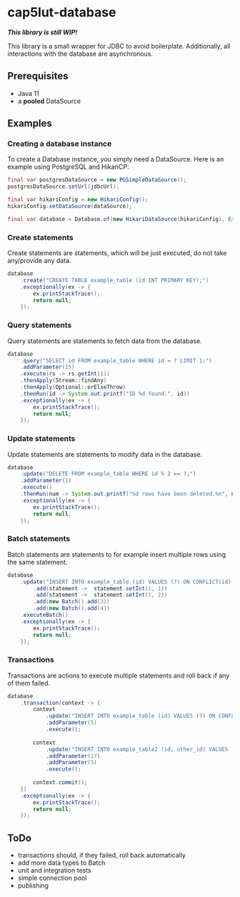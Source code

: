 # cap5lut-database

***This library is still WIP!***

This library is a small wrapper for JDBC to avoid boilerplate. Additionally, all interactions with the database are asynchronous.

## Prerequisites
- Java 11
- a **pooled** DataSource

## Examples

### Creating a database instance
To create a Database instance, you simply need a DataSource. Here is an example using PostgreSQL and HikariCP:
````java
final var postgresDataSource = new PGSimpleDataSource();
postgresDataSource.setUrl(jdbcUrl);

final var hikariConfig = new HikariConfig();
hikariConfig.setDataSource(dataSource);

final var database = Database.of(new HikariDataSource(hikariConfig), Executors.newFixedThreadPool(5));
````

### Create statements
Create statements are statements, which will be just executed, do not take any/provide
any data.

```java
database
    .create("CREATE TABLE example_table (id INT PRIMARY KEY);")
    .exceptionally(ex -> {
        ex.printStackTrace();
        return null;
    });
```

### Query statements
Query statements are statements to fetch data from the database.

```java
database
    .query("SELECT id FROM example_table WHERE id = ? LIMIT 1;")
    .addParameter(15)
    .execute(rs -> rs.getInt(1))
    .thenApply(Stream::findAny)
    .thenApply(Optional::orElseThrow)
    .thenRun(id -> System.out.printf("ID %d found.", id))
    .exceptionally(ex -> {
        ex.printStackTrace();
        return null;
    });
```

### Update statements
Update statements are statements to modify data in the database.

```java
database
    .update("DELETE FROM example_table WHERE id % 2 == ?;")
    .addParameter(1)
    .execute()
    .thenRun(num -> System.out.printf("%d rows have been deleted.%n", num))
    .exceptionally(ex -> {
        ex.printStackTrace();
        return null;
    });
```

### Batch statements
Batch statements are statements to for example insert multiple rows using the same statement.

```java
database
    .update("INSERT INTO example_table (id) VALUES (?) ON CONFLICT(id) DO NOTHING.")
        .add(statement ->  statement.setInt(1, 1))
        .add(statement ->  statement.setInt(1, 2))
        .add(new Batch().add(3))
        .add(new Batch().add(4))
    .executeBatch()
    .exceptionally(ex -> {
        ex.printStackTrace();
        return null;
    });
```

### Transactions
Transactions are actions to execute multiple statements and roll back if any of them failed.

```java
database
    .transaction(context -> {
        context
            .update("INSERT INTO example_table (id) VALUES (?) ON CONFLICT(id) DO NOTHING;")
            .addParameter(5)
            .execute();
        
        context
            .update("INSERT INTO example_table2 (id, other_id) VALUES (?, ?)")
            .addParameter(17)
            .addParameter(5)
            .execute();
        
        context.commit();
    })
    .exceptionally(ex -> {
        ex.printStackTrace();
        return null;
    });
```

## ToDo
- transactions should, if they failed, roll back automatically 
- add more data types to Batch
- unit and integration tests
- simple connection pool
- publishing